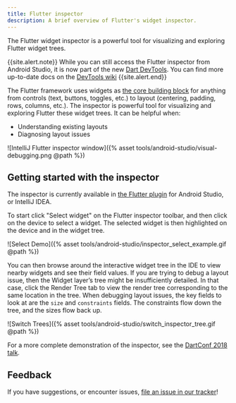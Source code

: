 ```yaml
---
title: Flutter inspector
description: A brief overview of Flutter's widget inspector.
---
```


The Flutter widget inspector is a powerful tool for visualizing and exploring
Flutter widget trees.

{{site.alert.note}}
  While you can still access the Flutter inspector from Android Studio, it
  is now part of the new [Dart DevTools](https://flutter.github.io/devtools).
  You can find more up-to-date docs on the 
  [DevTools wiki](https://flutter.github.io/devtools/inspector)
{{site.alert.end}}

The Flutter framework uses widgets as [the core building
block](/docs/development/ui/widgets-intro) for anything from controls (text,
buttons, toggles, etc.) to layout (centering, padding, rows, columns, etc.).
The inspector is powerful tool for visualizing and exploring Flutter
these widget trees. It can be helpful when:

* Understanding existing layouts
* Diagnosing layout issues

![IntelliJ Flutter inspector window]({% asset tools/android-studio/visual-debugging.png @path %})

## Getting started with the inspector

The inspector is currently available in [the Flutter
plugin](/docs/get-started/editor) for Android Studio, or IntelliJ IDEA.

To start click "Select widget" on the Flutter inspector toolbar, and then click
on the device to select a widget. The selected widget is then highlighted
on the device and in the widget tree.

![Select Demo]({% asset tools/android-studio/inspector_select_example.gif @path %})

You can then browse around the interactive widget tree in the IDE to view
nearby widgets and see their field values. If you are trying to debug a layout
issue, then the Widget layer’s tree might be insufficiently detailed. In that
case, click the Render Tree tab to view the render tree corresponding to the
same location in the tree. When debugging layout issues, the key fields to look
at are the `size` and `constraints` fields. The constraints flow down the tree,
and the sizes flow back up.

![Switch Trees]({% asset tools/android-studio/switch_inspector_tree.gif @path %})

For a more complete demonstration of the inspector, see the
[DartConf 2018 talk](https://www.youtube.com/watch?v=JIcmJNT9DNI).

## Feedback

If you have suggestions, or encounter issues,
[file an issue in our tracker]({{site.github}}/flutter/flutter-intellij/issues/new?labels=inspector)!